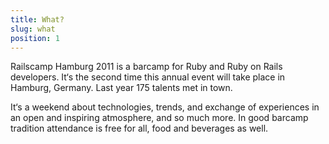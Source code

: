 ```yaml
---
title: What?
slug: what
position: 1
---
```


Railscamp Hamburg 2011 is a barcamp for Ruby and Ruby on Rails developers. It‘s the second time this annual event will take place in Hamburg, Germany. Last year 175 talents met in town.

It‘s a weekend about technologies, trends, and exchange of experiences in an open and inspiring atmosphere, and so much more. In good barcamp tradition attendance is free for all, food and beverages as well.
